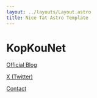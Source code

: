 ```yaml
---
layout: ../layouts/Layout.astro
title: Nice Tat Astro Template
---
```

<!-- Markdown Preview - https://dillinger.io/ -->

# KopKouNet

[Official Blog](https://kopkou.net)

[X (Twitter)](https://x.com/KopKouNet)

[Contact](mailto:info@kopkou.net)


